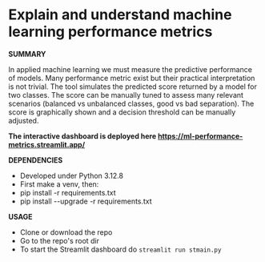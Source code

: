 # Explain and understand machine learning performance metrics

**SUMMARY**

In applied machine learning we must measure the predictive performance of models.
Many performance metric exist but their practical interpretation is not trivial.
The tool simulates the predicted score returned by a model for two classes.
The score can be manually tuned to assess many relevant scenarios (balanced vs unbalanced classes, good vs bad separation).
The score is graphically shown and a decision threshold can be manually adjusted.

**The interactive dashboard is deployed here https://ml-performance-metrics.streamlit.app/**

**DEPENDENCIES**
* Developed under Python 3.12.8
* First make a venv, then:
* pip install -r requirements.txt
* pip install --upgrade -r requirements.txt

**USAGE**
* Clone or download the repo
* Go to the repo's root dir
* To start the Streamlit dashboard do ```streamlit run stmain.py```



